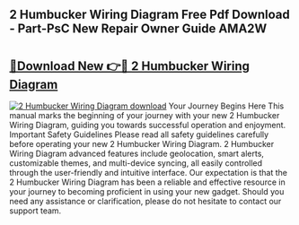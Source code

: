 ## 2 Humbucker Wiring Diagram Free Pdf Download - Part-PsC New Repair Owner Guide AMA2W

# <h2><a href="http://dfhfhx.blite.top/?on=2+Humbucker+Wiring+Diagram">🔗Download New 👉🔴 2 Humbucker Wiring Diagram</a></h2>

[![2 Humbucker Wiring Diagram download](https://i.imgur.com/lujVjoI.png)](http://dfhfhx.blite.top/?on=2+Humbucker+Wiring+Diagram)
Your Journey Begins Here This manual marks the beginning of your journey with your new 2 Humbucker Wiring Diagram, guiding you towards successful operation and enjoyment. Important Safety Guidelines Please read all safety guidelines carefully before operating your new 2 Humbucker Wiring Diagram. 2 Humbucker Wiring Diagram advanced features include geolocation, smart alerts, customizable themes, and multi-device syncing, all easily controlled through the user-friendly and intuitive interface. Our expectation is that the 2 Humbucker Wiring Diagram has been a reliable and effective resource in your journey to becoming proficient in using your new gadget. Should you need any assistance or clarification, please do not hesitate to contact our support team.
